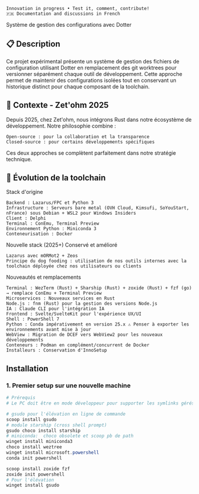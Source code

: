     Innovation in progress • Test it, comment, contribute!
    🇫🇷 Documentation and discussions in French

Système de gestion des configurations avec Dotter

## 📋 Description

Ce projet expérimental présente un système de gestion des fichiers de configuration utilisant Dotter en remplacement des git worktrees pour versionner séparément chaque outil de développement. Cette approche permet de maintenir des configurations isolées tout en conservant un historique distinct pour chaque composant de la toolchain.

## 🏢 Contexte - Zet'ohm 2025

Depuis 2025, chez Zet'ohm, nous intégrons Rust dans notre écosystème de développement. Notre philosophie combine :

    Open-source : pour la collaboration et la transparence
    Closed-source : pour certains développements spécifiques

Ces deux approches se complètent parfaitement dans notre stratégie technique.
## 🔄 Évolution de la toolchain
Stack d'origine

    Backend : Lazarus/FPC et Python 3
    Infrastructure : Serveurs bare metal (OVH Cloud, Kimsufi, SoYouStart, nFrance) sous Debian + WSL2 pour Windows Insiders
    Client : Delphi
    Terminal : ConEmu, Terminal Preview
    Environnement Python : Miniconda 3
    Conteneurisation : Docker

Nouvelle stack (2025+)
Conservé et amélioré

    Lazarus avec mORMot2 + Zeos
    Principe du dog fooding : utilisation de nos outils internes avec la toolchain déployée chez nos utilisateurs ou clients

Nouveautés et remplacements

    Terminal : WezTerm (Rust) + Sharship (Rust) + zoxide (Rust) + fzf (go) → remplace ConEmu + Terminal Preview
    Microservices : Nouveaux services en Rust
    Node.js : fnm (Rust) pour la gestion des versions Node.js
    IA : Claude CLI pour l'intégration IA
    Frontend : Svelte/SvelteKit pour l'expérience UX/UI
    Shell : PowerShell 7
    Python : Conda impérativement en version 25.x ⚠️ Penser à exporter les environnements avant mise à jour
    WebView : Migration de DCEF vers WebView2 pour les nouveaux développements
    Conteneurs : Podman en complément/concurrent de Docker
    Installeurs : Conservation d'InnoSetup

## Installation

### 1. Premier setup sur une nouvelle machine

```powershell
# Prérequis
# Le PC doit être en mode développeur pour supporter les symlinks gérés par dotter

# gsudo pour l'élévation en ligne de commande
scoop install gsudo
# module starship (cross shell prompt)
gsudo choco install starship
# miniconda:  choco obsolete et scoop pb de path
winget install miniconda3
choco install weztree
winget install microsoft.powershell
conda init powershell

scoop install zoxide fzf
zoxide init powershell
# Pour l'élévation
winget install gsudo
